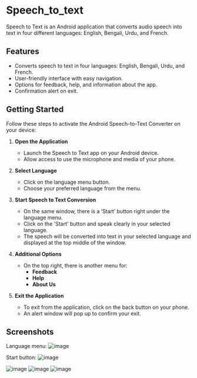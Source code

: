 # Speech_to_text
Speech to Text is an Android application that converts audio speech into text in four different languages: English, Bengali, Urdu, and French.
## Features

- Converts speech to text in four languages: English, Bengali, Urdu, and French.
- User-friendly interface with easy navigation.
- Options for feedback, help, and information about the app.
- Confirmation alert on exit.
## Getting Started

Follow these steps to activate the Android Speech-to-Text Converter on your device:

1. **Open the Application**
   - Launch the Speech to Text app on your Android device.
   - Allow access to use the microphone and media of your phone.

2. **Select Language**
   - Click on the language menu button.
   - Choose your preferred language from the menu.

3. **Start Speech to Text Conversion**
   - On the same window, there is a ‘Start’ button right under the language menu.
   - Click on the 'Start' button and speak clearly in your selected language.
   - The speech will be converted into text in your selected language and displayed at the top middle of the window.

4. **Additional Options**
   - On the top right, there is another menu for:
     - **Feedback**
     - **Help**
     - **About Us**

5. **Exit the Application**
   - To exit from the application, click on the back button on your phone.
   - An alert window will pop up to confirm your exit.
  
   
 ## Screenshots
 Language menu:
 ![image](https://github.com/user-attachments/assets/f5fa7d76-e192-4ae2-b534-df489b2311b6)

 Start button:
 ![image](https://github.com/user-attachments/assets/551fa913-d4da-47f1-ac13-c915121b0dc5)
 
 ![image](https://github.com/user-attachments/assets/b4fed890-4328-4f24-a4fd-8f9bfefb2269)
 ![image](https://github.com/user-attachments/assets/c119d469-15da-4a34-b2de-6d67d2af8fa9)
 ![image](https://github.com/user-attachments/assets/742c6b60-5452-48d2-a11a-9621d60c0ddd)




